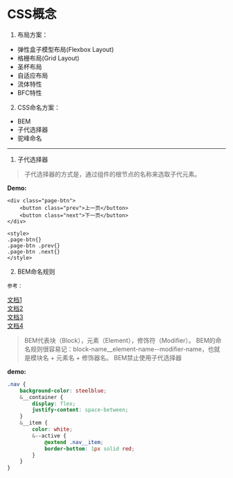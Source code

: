 

# CSS概念

1. 布局方案：
 - 弹性盒子模型布局(Flexbox Layout)
 - 格栅布局(Grid Layout)
 - 圣杯布局
 - 自适应布局
  - 流体特性
  - BFC特性


 2. CSS命名方案：
 - BEM
 - 子代选择器
 - 驼峰命名


---

1. 子代选择器

> 子代选择器的方式是，通过组件的根节点的名称来选取子代元素。

**Demo:**

```
<div class="page-btn">
	<button class="prev">上一页</button>
	<button class="next">下一页</button>
</div>

<style>
.page-btn{}
.page-btn .prev{}
.page-btn .next{}
</style>
```


2. BEM命名规则

`参考：`

[文档1](http://www.w3cplus.com/css/bem-definitions.html)  
[文档2](http://www.w3cplus.com/css/battling-bem-extended-edition-common-problems-and-how-to-avoid-them.html)  
[文档3](http://www.w3cplus.com/preprocessor/getting-sass-y-with-bem.html)  
[文档4](http://blog.lxjwlt.com/front-end/2015/10/08/why-bem.html)  

> BEM代表块（Block），元素（Element），修饰符（Modifier）。
> BEM的命名规则很容易记：block-name__element-name--modifier-name，也就是模块名 + 元素名 + 修饰器名。
> BEM禁止使用子代选择器

**demo:**

```scss
.nav {
    background-color: steelblue;
    &__container {
        display: flex;
        justify-content: space-between;
    }
    &__item {
        color: white;
        &--active {
            @extend .nav__item;
            border-bottom: 1px solid red;
        }
    }
}
```














